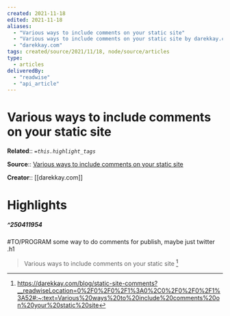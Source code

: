 ```yaml
---
created: 2021-11-18
edited: 2021-11-18
aliases:
  - "Various ways to include comments on your static site"
  - "Various ways to include comments on your static site by darekkay.com"
  - "darekkay.com"
tags: created/source/2021/11/18, node/source/articles
type: 
  - articles
deliveredBy: 
  - "readwise"
  - "api_article"
---
```

# Various ways to include comments on your static site

**Related**:: 
*`=this.highlight_tags`*

**Source**:: [Various ways to include comments on your static site](https://darekkay.com/blog/static-site-comments)

**Creator**:: [[darekkay.com]]

# Highlights
##### ^250411954
#TO/PROGRAM some way to do comments for publish, maybe just twitter .h1  
> Various ways to include comments on your static site 
  [^250411954]

[^250411954]: https://darekkay.com/blog/static-site-comments?__readwiseLocation=0%2F0%2F0%2F1%3A0%2C0%2F0%2F0%2F1%3A52#:~:text=Various%20ways%20to%20include%20comments%20on%20your%20static%20site

